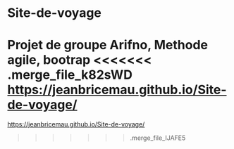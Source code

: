 # Site-de-voyage
Projet de groupe Arifno, Methode agile, bootrap
<<<<<<< .merge_file_k82sWD
https://jeanbricemau.github.io/Site-de-voyage/
=======
<https://jeanbricemau.github.io/Site-de-voyage/>
>>>>>>> .merge_file_IJAFE5

